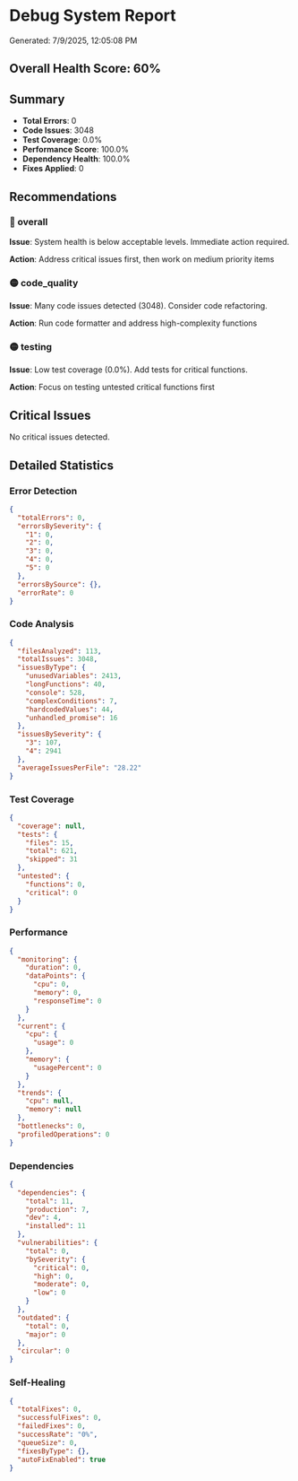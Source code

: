 # Debug System Report

Generated: 7/9/2025, 12:05:08 PM

## Overall Health Score: 60%

## Summary

- **Total Errors**: 0
- **Code Issues**: 3048
- **Test Coverage**: 0.0%
- **Performance Score**: 100.0%
- **Dependency Health**: 100.0%
- **Fixes Applied**: 0

## Recommendations

### 🔴 overall

**Issue**: System health is below acceptable levels. Immediate action required.

**Action**: Address critical issues first, then work on medium priority items

### 🟡 code_quality

**Issue**: Many code issues detected (3048). Consider code refactoring.

**Action**: Run code formatter and address high-complexity functions

### 🟡 testing

**Issue**: Low test coverage (0.0%). Add tests for critical functions.

**Action**: Focus on testing untested critical functions first

## Critical Issues

No critical issues detected.

## Detailed Statistics

### Error Detection
```json
{
  "totalErrors": 0,
  "errorsBySeverity": {
    "1": 0,
    "2": 0,
    "3": 0,
    "4": 0,
    "5": 0
  },
  "errorsBySource": {},
  "errorRate": 0
}
```

### Code Analysis
```json
{
  "filesAnalyzed": 113,
  "totalIssues": 3048,
  "issuesByType": {
    "unusedVariables": 2413,
    "longFunctions": 40,
    "console": 528,
    "complexConditions": 7,
    "hardcodedValues": 44,
    "unhandled_promise": 16
  },
  "issuesBySeverity": {
    "3": 107,
    "4": 2941
  },
  "averageIssuesPerFile": "28.22"
}
```

### Test Coverage
```json
{
  "coverage": null,
  "tests": {
    "files": 15,
    "total": 621,
    "skipped": 31
  },
  "untested": {
    "functions": 0,
    "critical": 0
  }
}
```

### Performance
```json
{
  "monitoring": {
    "duration": 0,
    "dataPoints": {
      "cpu": 0,
      "memory": 0,
      "responseTime": 0
    }
  },
  "current": {
    "cpu": {
      "usage": 0
    },
    "memory": {
      "usagePercent": 0
    }
  },
  "trends": {
    "cpu": null,
    "memory": null
  },
  "bottlenecks": 0,
  "profiledOperations": 0
}
```

### Dependencies
```json
{
  "dependencies": {
    "total": 11,
    "production": 7,
    "dev": 4,
    "installed": 11
  },
  "vulnerabilities": {
    "total": 0,
    "bySeverity": {
      "critical": 0,
      "high": 0,
      "moderate": 0,
      "low": 0
    }
  },
  "outdated": {
    "total": 0,
    "major": 0
  },
  "circular": 0
}
```

### Self-Healing
```json
{
  "totalFixes": 0,
  "successfulFixes": 0,
  "failedFixes": 0,
  "successRate": "0%",
  "queueSize": 0,
  "fixesByType": {},
  "autoFixEnabled": true
}
```
